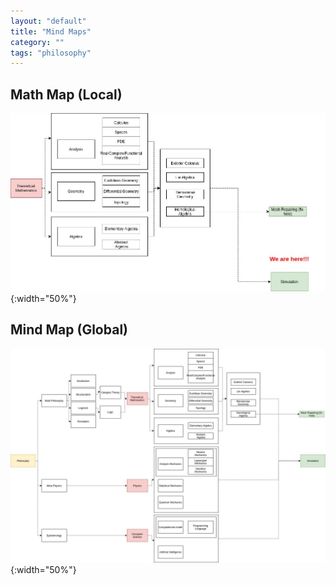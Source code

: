 ```yaml
---
layout: "default"
title: "Mind Maps"
category: ""
tags: "philosophy"
---
```


## Math Map (Local)
![](/assets/imgs/math-concept-map.png){:width="50%"}

## Mind Map (Global)
![](/assets/imgs/mind-concept-map.png){:width="50%"}
